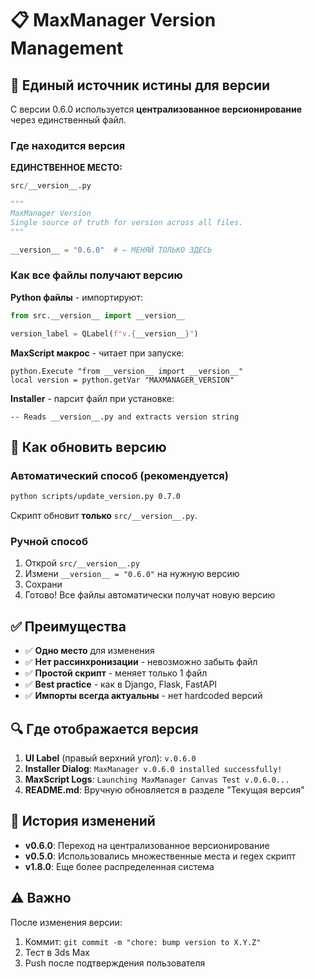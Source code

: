 # 📋 MaxManager Version Management

## 🎯 Единый источник истины для версии

С версии 0.6.0 используется **централизованное версионирование** через единственный файл.

### Где находится версия

**ЕДИНСТВЕННОЕ МЕСТО:**
```python
src/__version__.py
```

```python
"""
MaxManager Version
Single source of truth for version across all files.
"""

__version__ = "0.6.0"  # ← МЕНЯЙ ТОЛЬКО ЗДЕСЬ
```

### Как все файлы получают версию

**Python файлы** - импортируют:
```python
from src.__version__ import __version__

version_label = QLabel(f"v.{__version__}")
```

**MaxScript макрос** - читает при запуске:
```maxscript
python.Execute "from __version__ import __version__"
local version = python.getVar "MAXMANAGER_VERSION"
```

**Installer** - парсит файл при установке:
```maxscript
-- Reads __version__.py and extracts version string
```

## 🚀 Как обновить версию

### Автоматический способ (рекомендуется)

```bash
python scripts/update_version.py 0.7.0
```

Скрипт обновит **только** `src/__version__.py`.

### Ручной способ

1. Открой `src/__version__.py`
2. Измени `__version__ = "0.6.0"` на нужную версию
3. Сохрани
4. Готово! Все файлы автоматически получат новую версию

## ✅ Преимущества

- ✅ **Одно место** для изменения
- ✅ **Нет рассинхронизации** - невозможно забыть файл
- ✅ **Простой скрипт** - меняет только 1 файл
- ✅ **Best practice** - как в Django, Flask, FastAPI
- ✅ **Импорты всегда актуальны** - нет hardcoded версий

## 🔍 Где отображается версия

1. **UI Label** (правый верхний угол): `v.0.6.0`
2. **Installer Dialog**: `MaxManager v.0.6.0 installed successfully!`
3. **MaxScript Logs**: `Launching MaxManager Canvas Test v.0.6.0...`
4. **README.md**: Вручную обновляется в разделе "Текущая версия"

## 📜 История изменений

- **v0.6.0**: Переход на централизованное версионирование
- **v0.5.0**: Использовались множественные места и regex скрипт
- **v1.8.0**: Еще более распределенная система

## ⚠️ Важно

После изменения версии:
1. Коммит: `git commit -m "chore: bump version to X.Y.Z"`
2. Тест в 3ds Max
3. Push после подтверждения пользователя
